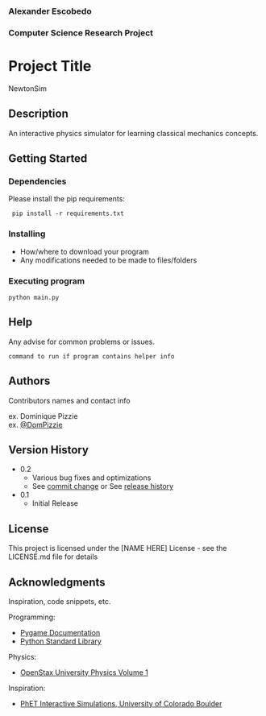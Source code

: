 ### Alexander Escobedo
### Computer Science Research Project
 
 
# Project Title
 
NewtonSim

## Description
 
An interactive physics simulator for learning classical mechanics concepts.
 
## Getting Started
### Dependencies

Please install the pip requirements:

```
 pip install -r requirements.txt
```
### Installing
 
* How/where to download your program
* Any modifications needed to be made to files/folders
 
### Executing program
 

```
python main.py
```
 
## Help
 
Any advise for common problems or issues.
```
command to run if program contains helper info
```
 
## Authors
 
Contributors names and contact info
 
ex. Dominique Pizzie  
ex. [@DomPizzie](https://twitter.com/dompizzie)
 
## Version History
 
* 0.2
    * Various bug fixes and optimizations
    * See [commit change]() or See [release history]()
* 0.1
    * Initial Release
 
## License
 
This project is licensed under the [NAME HERE] License - see the LICENSE.md file for details
 
## Acknowledgments
 
Inspiration, code snippets, etc.

Programming:
* [Pygame Documentation](https://www.pygame.org/docs/)
* [Python Standard Library](https://docs.python.org/3/library/)

Physics:
* [OpenStax University Physics Volume 1](https://openstax.org/details/books/university-physics-volume-1)

Inspiration:
* [PhET Interactive Simulations, University of Colorado Boulder](https://phet.colorado.edu/)

